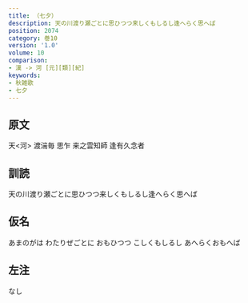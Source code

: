 ```yaml
---
title: （七夕）
description: 天の川渡り瀬ごとに思ひつつ来しくもしるし逢へらく思へば
position: 2074
category: 巻10
version: '1.0'
volume: 10
comparison:
- 漢 -> 河 [元][類][紀]
keywords:
- 秋雑歌
- 七夕
---
```


## 原文

天<河> 渡湍毎 思乍 来之雲知師 逢有久念者

## 訓読

天の川渡り瀬ごとに思ひつつ来しくもしるし逢へらく思へば

## 仮名

あまのがは わたりぜごとに おもひつつ こしくもしるし あへらくおもへば

## 左注

なし
